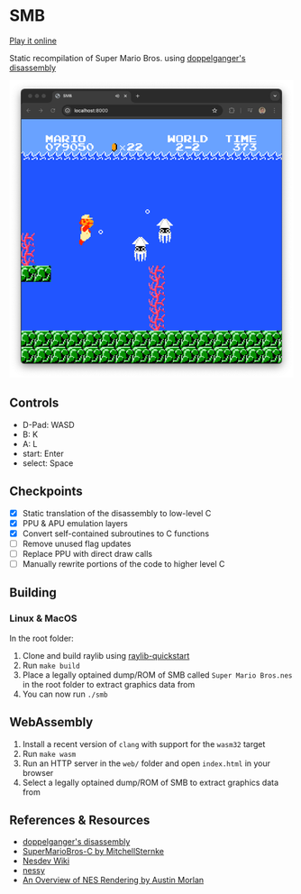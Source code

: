 # SMB

[Play it online](https://nathsou.github.io/smb/)

Static recompilation of Super Mario Bros. using [doppelganger's disassembly](https://www.romhacking.net/documents/344/)

[![SMB C port running in the browser](res/smb-demo.png)](https://nathsou.github.io/smb)

## Controls

- D-Pad: WASD
- B: K
- A: L
- start: Enter
- select: Space

## Checkpoints

- [x] Static translation of the disassembly to low-level C
- [x] PPU & APU emulation layers
- [x] Convert self-contained subroutines to C functions
- [ ] Remove unused flag updates
- [ ] Replace PPU with direct draw calls
- [ ] Manually rewrite portions of the code to higher level C

## Building

### Linux & MacOS

In the root folder:

1. Clone and build raylib using [raylib-quickstart](https://github.com/raylib-extras/raylib-quickstart)
2. Run `make build`
3. Place a legally optained dump/ROM of SMB called `Super Mario Bros.nes` in the root folder to extract graphics data from
4. You can now run `./smb`

## WebAssembly

1. Install a recent version of `clang` with support for the `wasm32` target
2. Run `make wasm`
3. Run an HTTP server in the `web/` folder and open `index.html` in your browser
4. Select a legally optained dump/ROM of SMB to extract graphics data from

## References & Resources

- [doppelganger's disassembly](https://www.romhacking.net/documents/344/)
- [SuperMarioBros-C by MitchellSternke](https://github.com/MitchellSternke/SuperMarioBros-C)
- [Nesdev Wiki](https://www.nesdev.org/wiki/Nesdev_Wiki)
- [nessy](https://github.com/nathsou/nessy)
- [An Overview of NES Rendering by Austin Morlan](https://austinmorlan.com/posts/nes_rendering_overview/)
